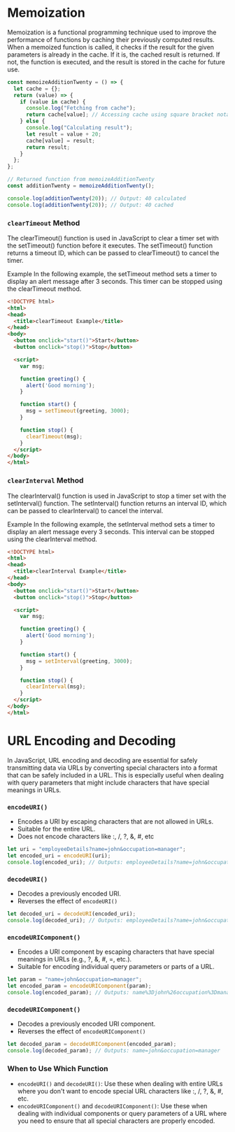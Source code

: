 # Memoization
Memoization is a functional programming technique used to improve the performance of functions by caching their previously computed results. When a memoized function is called, it checks if the result for the given parameters is already in the cache. If it is, the cached result is returned. If not, the function is executed, and the result is stored in the cache for future use.
```js
const memoizeAdditionTwenty = () => {
  let cache = {};
  return (value) => {
    if (value in cache) {
      console.log("Fetching from cache");
      return cache[value]; // Accessing cache using square bracket notation
    } else {
      console.log("Calculating result");
      let result = value + 20;
      cache[value] = result;
      return result;
    }
  };
};

// Returned function from memoizeAdditionTwenty
const additionTwenty = memoizeAdditionTwenty();

console.log(additionTwenty(20)); // Output: 40 calculated
console.log(additionTwenty(20)); // Output: 40 cached
```

### `clearTimeout` Method
The clearTimeout() function is used in JavaScript to clear a timer set with the setTimeout() function before it executes.
The setTimeout() function returns a timeout ID, which can be passed to clearTimeout() to cancel the timer.

Example
In the following example, the setTimeout method sets a timer to display an alert message after 3 seconds. This timer can 
be stopped using the clearTimeout method.
```html
<!DOCTYPE html>
<html>
<head>
  <title>clearTimeout Example</title>
</head>
<body>
  <button onclick="start()">Start</button>
  <button onclick="stop()">Stop</button>

  <script>
    var msg;

    function greeting() {
      alert('Good morning');
    }

    function start() {
      msg = setTimeout(greeting, 3000);
    }

    function stop() {
      clearTimeout(msg);
    }
  </script>
</body>
</html>
```

### `clearInterval` Method
The clearInterval() function is used in JavaScript to stop a timer set with the setInterval() function. The setInterval()
function returns an interval ID, which can be passed to clearInterval() to cancel the interval.

Example
In the following example, the setInterval method sets a timer to display an alert message every 3 seconds. This interval 
can be stopped using the clearInterval method.
```html
<!DOCTYPE html>
<html>
<head>
  <title>clearInterval Example</title>
</head>
<body>
  <button onclick="start()">Start</button>
  <button onclick="stop()">Stop</button>

  <script>
    var msg;

    function greeting() {
      alert('Good morning');
    }

    function start() {
      msg = setInterval(greeting, 3000);
    }

    function stop() {
      clearInterval(msg);
    }
  </script>
</body>
</html>
```

# URL Encoding and Decoding 
In JavaScript, URL encoding and decoding are essential for safely transmitting data via URLs by converting special characters into a format that can be safely included in a URL. This is especially useful when dealing with query parameters that might include characters that have special meanings in URLs.

### `encodeURI()`
* Encodes a URI by escaping characters that are not allowed in URLs.
* Suitable for the entire URL.
* Does not encode characters like :, /, ?, &, #, etc
```js
let uri = "employeeDetails?name=john&occupation=manager";
let encoded_uri = encodeURI(uri);
console.log(encoded_uri); // Outputs: employeeDetails?name=john&occupation=manager
```

### `decodeURI()`
* Decodes a previously encoded URI.
* Reverses the effect of `encodeURI()`
```js
let decoded_uri = decodeURI(encoded_uri);
console.log(decoded_uri); // Outputs: employeeDetails?name=john&occupation=manager
```

### `encodeURIComponent()`

* Encodes a URI component by escaping characters that have special meanings in URLs (e.g., ?, &, #, =, etc.).
* Suitable for encoding individual query parameters or parts of a URL.
```javascript
let param = "name=john&occupation=manager";
let encoded_param = encodeURIComponent(param);
console.log(encoded_param); // Outputs: name%3Djohn%26occupation%3Dmanager
```

### `decodeURIComponent()`
* Decodes a previously encoded URI component.
* Reverses the effect of `encodeURIComponent()`
```js
let decoded_param = decodeURIComponent(encoded_param);
console.log(decoded_param); // Outputs: name=john&occupation=manager
```

### When to Use Which Function
* `encodeURI()` and `decodeURI()`: Use these when dealing with entire URLs where you don't want to encode special URL characters like :, /, ?, &, #, etc.
* `encodeURIComponent()` and `decodeURIComponent()`: Use these when dealing with individual components or query parameters of a URL where you need to ensure that all special characters are properly encoded.


